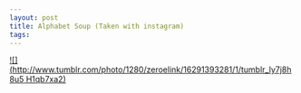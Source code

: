 ```yaml
--- 
layout: post
title: Alphabet Soup (Taken with instagram)
tags: 
---
```

[![](http://www.tumblr.com/photo/1280/zeroelink/16291393281/1/tumblr_ly7j8h8u5
H1qb7xa2)](http://instagr.am/p/jlf4Q/)


